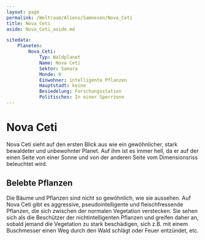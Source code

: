 ```yaml
---
layout: page
permalink: /Weltraum/Aliens/Samnesen/Nova_Ceti
title: Nova Ceti
aside: Nova_Ceti_aside.md

sitedata:
    Planeten:
        Nova_Ceti:
            Typ: Waldplanet
            Name: Nova Ceti
            Sektor: Samara
            Monde: 0
            Einwohner: intelligente Pflanzen
            Hauptstadt: keine
            Besiedelung: Forschungsstation
            Politisches: In einer Sperrzone
---
```


# Nova Ceti

Nova Ceti sieht auf den ersten Blick aus wie ein gewöhnlicher, stark bewaldeter und unbewohnter Planet. Auf ihm ist es immer hell, da er auf der einen Seite von einer Sonne und von der anderen Seite vom Dimensionsriss beleuchtet wird.

## Belebte Pflanzen

Die Bäume und Pflanzen sind nicht so gewöhnlich, wie sie aussehen. Auf Nova Ceti gibt es aggressive, pseudointelligente und fleischfressende Pflanzen, die sich zwischen der normalen Vegetation verstecken. Sie sehen sich als die Beschützer der nichtintelligenten Pflanzen und greifen daher an, sobald jemand die Vegetation zu stark beschädigen, sich z.B. mit einem Buschmesser einen Weg durch den Wald schlägt oder Feuer entzündet, etc.

